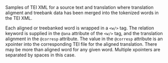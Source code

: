 Samples of TEI XML for a source text and translation
where translation aligment and treebank data has been merged
into the tokenized words in the TEI XML.

Each aligned or treebanked word is wrapped in a `<w/>` tag. The relation keyword
is supplied in the `@ana` attribute of the `<w/>` tag, and the translation 
alignment in the `@corresp` attribute. The value in the `@corresp` attribute
is an xpointer into the corresponding TEI file for the aligned translation. 
There may be more than aligned word for any given word. Multiple xpointers are
separated by spaces in this case.


